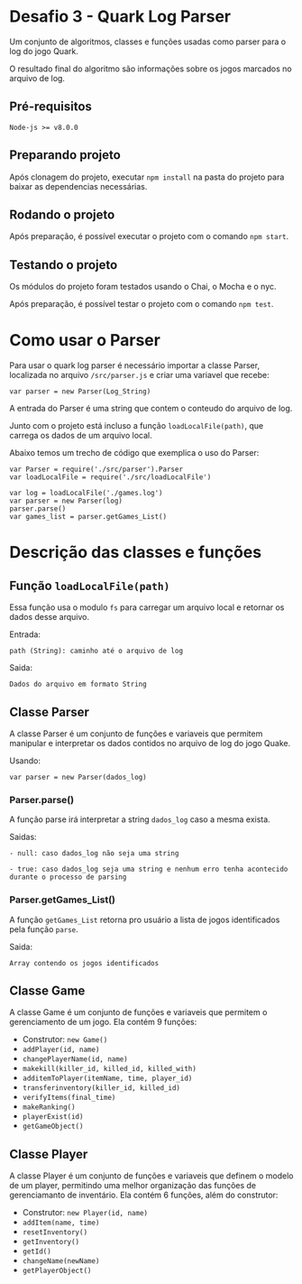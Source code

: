 # Desafio 3 - Quark Log Parser

Um conjunto de algoritmos, classes e funções usadas como parser para o log do jogo Quark.

O resultado final do algoritmo são informações sobre os jogos marcados no arquivo de log.

## Pré-requisitos

`Node-js >= v8.0.0`

## Preparando projeto

Após clonagem do projeto, executar `npm install` na pasta do projeto para baixar as dependencias necessárias.

## Rodando o projeto

Após preparação, é possível executar o projeto com o comando `npm start`.

## Testando o projeto

Os módulos do projeto foram testados usando o Chai, o Mocha e o nyc.

Após preparação, é possível testar o projeto com o comando `npm test`.

# Como usar o Parser

Para usar o quark log parser é necessário importar a classe Parser, localizada no arquivo `/src/parser.js` e criar uma variavel que recebe:

`var parser = new Parser(Log_String)`

A entrada do Parser é uma string que contem o conteudo do arquivo de log.

Junto com o projeto está incluso a função `loadLocalFile(path)`, que carrega os dados de um arquivo local.

Abaixo temos um trecho de código que exemplica o uso do Parser:


    var Parser = require('./src/parser').Parser
    var loadLocalFile = require('./src/loadLocalFile')

    var log = loadLocalFile('./games.log')
    var parser = new Parser(log)
    parser.parse()
    var games_list = parser.getGames_List()


# Descrição das classes e funções

## Função `loadLocalFile(path)`

Essa função usa o modulo `fs` para carregar um arquivo local e retornar os dados desse arquivo.

Entrada:

    path (String): caminho até o arquivo de log

Saida:

    Dados do arquivo em formato String

## Classe Parser

A classe Parser é um conjunto de funções e variaveis que permitem manipular e interpretar os dados contidos no arquivo de log do jogo Quake.

Usando:
    
    var parser = new Parser(dados_log)

### Parser.parse()

A função parse irá interpretar a string `dados_log` caso a mesma exista.

Saidas:

    - null: caso dados_log não seja uma string

    - true: caso dados_log seja uma string e nenhum erro tenha acontecido durante o processo de parsing

### Parser.getGames_List()

A função `getGames_List` retorna pro usuário a lista de jogos identificados pela função `parse`.

Saida:

    Array contendo os jogos identificados

## Classe Game

A classe Game é um conjunto de funções e variaveis que permitem o gerenciamento de um jogo. Ela contém 9 funções:

- Construtor: `new Game()`
- `addPlayer(id, name)`
- `changePlayerName(id, name)`
- `makekill(killer_id, killed_id, killed_with)`
- `additemToPlayer(itemName, time, player_id)`
- `transferinventory(killer_id, killed_id)`
- `verifyItems(final_time)`
- `makeRanking()`
- `playerExist(id)`
- `getGameObject()`

## Classe Player

A classe Player é um conjunto de funções e variaveis que definem o modelo de um player, permitindo uma melhor organização das funções de gerenciamanto de inventário. Ela contém 6 funções, além do construtor:

- Construtor: `new Player(id, name)`
- `addItem(name, time)`
- `resetInventory()`
- `getInventory()`
- `getId()`
- `changeName(newName)`
- `getPlayerObject()`
